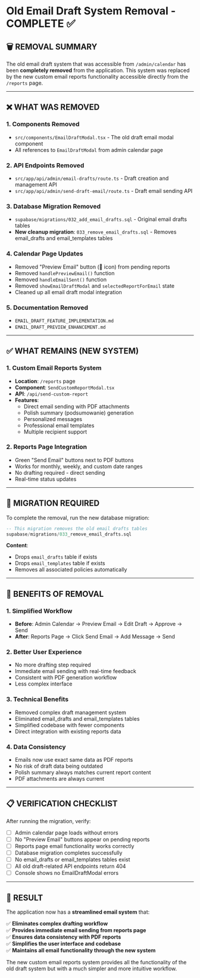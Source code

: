 # Old Email Draft System Removal - COMPLETE ✅

## 🗑️ **REMOVAL SUMMARY**

The old email draft system that was accessible from `/admin/calendar` has been **completely removed** from the application. This system was replaced by the new custom email reports functionality accessible directly from the `/reports` page.

---

## ❌ **WHAT WAS REMOVED**

### **1. Components Removed**
- `src/components/EmailDraftModal.tsx` - The old draft email modal component
- All references to `EmailDraftModal` from admin calendar page

### **2. API Endpoints Removed**
- `src/app/api/admin/email-drafts/route.ts` - Draft creation and management API
- `src/app/api/admin/send-draft-email/route.ts` - Draft email sending API

### **3. Database Migration Removed**
- `supabase/migrations/032_add_email_drafts.sql` - Original email drafts tables
- **New cleanup migration**: `033_remove_email_drafts.sql` - Removes email_drafts and email_templates tables

### **4. Calendar Page Updates**
- Removed "Preview Email" button (📄 icon) from pending reports
- Removed `handlePreviewEmail()` function
- Removed `handleEmailSent()` function  
- Removed `showEmailDraftModal` and `selectedReportForEmail` state
- Cleaned up all email draft modal integration

### **5. Documentation Removed**
- `EMAIL_DRAFT_FEATURE_IMPLEMENTATION.md`
- `EMAIL_DRAFT_PREVIEW_ENHANCEMENT.md`

---

## ✅ **WHAT REMAINS (NEW SYSTEM)**

### **1. Custom Email Reports System**
- **Location**: `/reports` page
- **Component**: `SendCustomReportModal.tsx`
- **API**: `/api/send-custom-report`
- **Features**:
  - Direct email sending with PDF attachments
  - Polish summary (podsumowanie) generation
  - Personalized messages
  - Professional email templates
  - Multiple recipient support

### **2. Reports Page Integration**
- Green "Send Email" buttons next to PDF buttons
- Works for monthly, weekly, and custom date ranges
- No drafting required - direct sending
- Real-time status updates

---

## 🔄 **MIGRATION REQUIRED**

To complete the removal, run the new database migration:

```sql
-- This migration removes the old email drafts tables
supabase/migrations/033_remove_email_drafts.sql
```

**Content**:
- Drops `email_drafts` table if exists
- Drops `email_templates` table if exists  
- Removes all associated policies automatically

---

## 🎯 **BENEFITS OF REMOVAL**

### **1. Simplified Workflow**
- **Before**: Admin Calendar → Preview Email → Edit Draft → Approve → Send
- **After**: Reports Page → Click Send Email → Add Message → Send

### **2. Better User Experience**
- No more drafting step required
- Immediate email sending with real-time feedback
- Consistent with PDF generation workflow
- Less complex interface

### **3. Technical Benefits**
- Removed complex draft management system
- Eliminated email_drafts and email_templates tables
- Simplified codebase with fewer components
- Direct integration with existing reports data

### **4. Data Consistency**
- Emails now use exact same data as PDF reports
- No risk of draft data being outdated
- Polish summary always matches current report content
- PDF attachments are always current

---

## 📋 **VERIFICATION CHECKLIST**

After running the migration, verify:

- [ ] Admin calendar page loads without errors
- [ ] No "Preview Email" buttons appear on pending reports
- [ ] Reports page email functionality works correctly
- [ ] Database migration completes successfully
- [ ] No email_drafts or email_templates tables exist
- [ ] All old draft-related API endpoints return 404
- [ ] Console shows no EmailDraftModal errors

---

## 🚀 **RESULT**

The application now has a **streamlined email system** that:

✅ **Eliminates complex drafting workflow**  
✅ **Provides immediate email sending from reports page**  
✅ **Ensures data consistency with PDF reports**  
✅ **Simplifies the user interface and codebase**  
✅ **Maintains all email functionality through the new system**  

The new custom email reports system provides all the functionality of the old draft system but with a much simpler and more intuitive workflow. 
